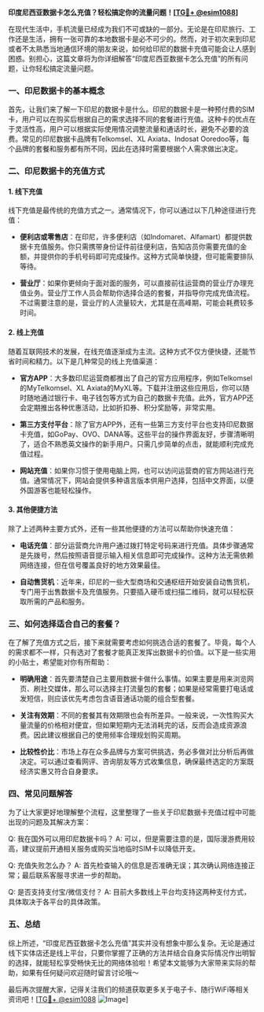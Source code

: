 **印度尼西亚数据卡怎么充值？轻松搞定你的流量问题！[[TG💪+ @esim1088](https://t.me/s/esim1088)]**

在现代生活中，手机流量已经成为我们不可或缺的一部分。无论是在印尼旅行、工作还是生活，拥有一张可靠的本地数据卡是必不可少的。然而，对于初次来到印尼或者不太熟悉当地通信环境的朋友来说，如何给印尼的数据卡充值可能会让人感到困惑。别担心，这篇文章将为你详细解答“印度尼西亚数据卡怎么充值”的所有问题，让你轻松搞定流量问题。

### 一、印尼数据卡的基本概念

首先，让我们来了解一下印尼的数据卡是什么。印尼的数据卡是一种预付费的SIM卡，用户可以在购买后根据自己的需求选择不同的套餐进行充值。这种卡的优点在于灵活性高，用户可以根据实际使用情况调整流量和通话时长，避免不必要的浪费。常见的印尼数据卡品牌有Telkomsel、XL Axiata、Indosat Ooredoo等，每个品牌的套餐和服务都有所不同，因此在选择时需要根据个人需求做出决定。

### 二、印尼数据卡的充值方式

#### 1. **线下充值**
线下充值是最传统的充值方式之一。通常情况下，你可以通过以下几种途径进行充值：

- **便利店或零售店**：在印尼，许多便利店（如Indomaret、Alfamart）都提供数据卡充值服务。你只需携带身份证件前往便利店，告知店员你需要充值的金额，并提供你的手机号码即可完成操作。这种方式简单快捷，但可能需要排队等待。
  
- **营业厅**：如果你更倾向于面对面的服务，可以直接前往运营商的营业厅办理充值业务。营业厅工作人员会帮助你选择合适的套餐，并指导你完成充值流程。不过需要注意的是，营业厅的人流量较大，尤其是在高峰期，可能会耗费较多时间。

#### 2. **线上充值**
随着互联网技术的发展，在线充值逐渐成为主流。这种方式不仅方便快捷，还能节省时间和精力。以下是几种常见的线上充值渠道：

- **官方APP**：大多数印尼运营商都推出了自己的官方应用程序，例如Telkomsel的MyTelkomsel、XL Axiata的MyXL等。下载并注册这些应用后，你可以随时随地通过银行卡、电子钱包等方式为自己的数据卡充值。此外，官方APP还会定期推出各种优惠活动，比如折扣券、积分奖励等，非常实用。

- **第三方支付平台**：除了官方APP外，还有一些第三方支付平台也支持印尼数据卡充值，如GoPay、OVO、DANA等。这些平台的操作界面友好，步骤清晰明了，适合不熟悉英文操作的新手用户。只需几步简单的点击，就能顺利完成充值过程。

- **网站充值**：如果你习惯于使用电脑上网，也可以访问运营商的官方网站进行充值。通常情况下，网站会提供多种语言版本供用户选择，包括中文界面，以便外国游客也能轻松操作。

#### 3. **其他便捷方法**
除了上述两种主要方式外，还有一些其他便捷的方法可以帮助你快速充值：

- **电话充值**：部分运营商允许用户通过拨打特定号码来进行充值。具体步骤通常是先拨号，然后按照语音提示输入相关信息即可完成操作。这种方法无需依赖网络连接，但在信号覆盖良好的地方效果最佳。

- **自动售货机**：近年来，印尼的一些大型商场和交通枢纽开始安装自动售货机，专门用于出售数据卡及充值服务。只要插入硬币或扫描二维码，就可以轻松获取所需的产品和服务。

### 三、如何选择适合自己的套餐？

在了解了充值方式之后，接下来就需要考虑如何挑选合适的套餐了。毕竟，每个人的需求都不一样，只有选对了套餐才能真正发挥出数据卡的价值。以下是一些实用的小贴士，希望能对你有所帮助：

- **明确用途**：首先要清楚自己主要用数据卡做什么事情。如果主要是用来浏览网页、刷社交媒体，那么可以选择主打流量包的套餐；如果是经常需要打电话或发短信，则应该优先考虑包含语音通话功能的组合型套餐。

- **关注有效期**：不同的套餐其有效期限也会有所差异。一般来说，一次性购买大量流量的价格相对便宜，但如果短期内无法消耗完的话，反而会造成资源浪费。因此建议根据自己的使用频率合理规划购买周期。

- **比较性价比**：市场上存在众多品牌与方案可供挑选，务必多做对比分析后再做决定。可以通过查看网评、咨询朋友等方式收集信息，确保最终选定的方案既经济实惠又符合自身要求。

### 四、常见问题解答

为了让大家更好地理解整个流程，这里整理了一些关于印尼数据卡充值过程中可能出现的问题及其解决方案：

Q: 我在国外可以用印尼数据卡吗？
A: 可以，但是需要注意的是，国际漫游费用较高，建议提前开通相关服务或购买当地临时SIM卡以降低开支。

Q: 充值失败怎么办？
A: 首先检查输入的信息是否准确无误；其次确认网络连接正常；最后联系客服寻求进一步的帮助。

Q: 是否支持支付宝/微信支付？
A: 目前大多数线上平台均支持这两种支付方式，具体取决于各平台的具体政策。

### 五、总结

综上所述，“印度尼西亚数据卡怎么充值”其实并没有想象中那么复杂。无论是通过线下实体店还是线上平台，只要你掌握了正确的方法并结合自身实际情况作出明智的选择，就能轻松享受畅快无比的网络体验啦！希望本文能够为大家带来实际的帮助，如果有任何疑问欢迎随时留言讨论哦～ 

最后再次提醒大家，记得关注我们的频道获取更多关于电子卡、随行WiFi等相关资讯吧！[[TG💪+ @esim1088](https://t.me/s/esim1088) ![Image](https://i.postimg.cc/4NQfJmqS/Snipaste-2025-05-13-00-14-12.png)]